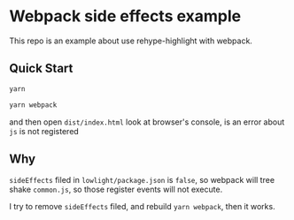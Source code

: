 # Webpack side effects example
This repo is an example about use rehype-highlight with webpack.

## Quick Start
```bash
yarn

yarn webpack
```

and then open `dist/index.html` look at browser's console, is an error about `js` is not registered

## Why

`sideEffects` filed in `lowlight/package.json` is `false`, so webpack will tree shake `common.js`, so those register events will not execute.

I try to remove `sideEffects` filed, and rebuild `yarn webpack`, then it works.
